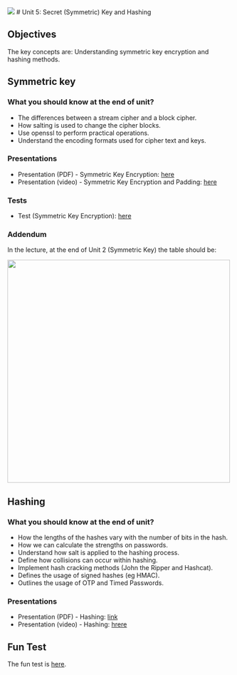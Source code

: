 <img src="https://github.com/billbuchanan/csn09112/blob/master/zadditional/top_csn09112.png"/>
# Unit 5: Secret (Symmetric) Key and Hashing

## Objectives


The key concepts are: Understanding symmetric key encryption and hashing methods.

## Symmetric key

<h3>What you should know at the end of unit?</h3>
<ul>
<li>The differences between a stream cipher and a block cipher.</li>
<li>How salting is used to change the cipher blocks.</li>
<li>Use openssl to perform practical operations.</li>
<li>Understand the encoding formats used for cipher text and keys.</li>
</ul>

<h3>Presentations</h3>

<ul>
    <li>Presentation (PDF) - Symmetric Key Encryption: <a href="https://github.com/billbuchanan/csn09112/blob/master/week05_secretkey/lecture/chapter02_secret.pdf" target="_blank">here</a></li>
    <li> Presentation (video) - Symmetric Key Encryption and Padding: <a href="https://www.youtube.com/watch?v=nLRV34K3xIo&feature=youtu.be" target="_blank">here</a> </li>
</ul>
<h3>Tests</h3>
<ul>
    <li>Test (Symmetric Key Encryption): <a href="https://asecuritysite.com/tests/tests?sortBy=cryptobook02" target="_blank">here</a></li>
</ul>    

<h3>Addendum</h3>

In the lecture, at the end of Unit 2 (Symmetric Key) the table should be:

<img src="https://github.com/billbuchanan/csn09112/blob/master/week05_secretkey/lecture/unit02_update.png" width="500px"/>

<h2>Hashing</h2>
<h3>What you should know at the end of unit?</h2>
<ul>
    <li>How the lengths of the hashes vary with the number of bits in the hash.</li>
    <li>How we can calculate the strengths on passwords.</li>
    <li>Understand how salt is applied to the hashing process.</li>
    <li>Define how collisions can occur within hashing.</li>
    <li>Implement hash cracking methods (John the Ripper and Hashcat).</li>
    <li>Defines the usage of signed hashes (eg HMAC).</li>
    <li>Outlines the usage of OTP and Timed Passwords.</li>
</ul>
<h3>Presentations</h3>
<ul>
    <li>Presentation (PDF) - Hashing: <a href="https://github.com/billbuchanan/csn09112/blob/master/week05_secretkey/lecture/chapter03_hashing.pdf" target="_blank">link</a></li>
    <li>Presentation (video) - Hashing: <a href="https://www.youtube.com/watch?v=3D11YGD4vFQ" target="_blank">hrere</a></li>
    </ul>
    

<h2>Fun Test</h2>
The fun test is <a href="https://www.mentimeter.com/s/6627a76d5f0d06865b1fdda5b4fe634b/3eb24007164d" target="_blank">here</a>.

